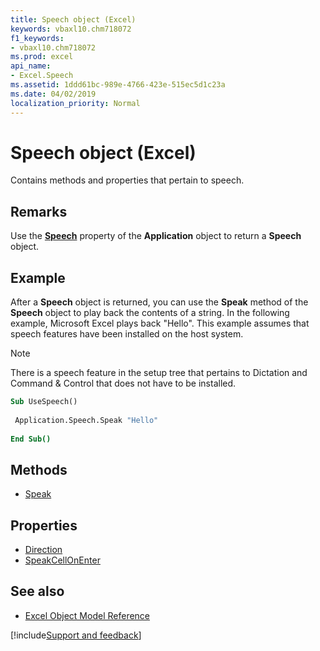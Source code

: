```yaml
---
title: Speech object (Excel)
keywords: vbaxl10.chm718072
f1_keywords:
- vbaxl10.chm718072
ms.prod: excel
api_name:
- Excel.Speech
ms.assetid: 1ddd61bc-989e-4766-423e-515ec5d1c23a
ms.date: 04/02/2019
localization_priority: Normal
---
```



# Speech object (Excel)

Contains methods and properties that pertain to speech.


## Remarks

Use the **[Speech](Excel.Application.Speech.md)** property of the **Application** object to return a **Speech** object.


## Example

After a **Speech** object is returned, you can use the **Speak** method of the **Speech** object to play back the contents of a string. In the following example, Microsoft Excel plays back "Hello". This example assumes that speech features have been installed on the host system.

> [!NOTE] 
> There is a speech feature in the setup tree that pertains to Dictation and Command & Control that does not have to be installed.

```vb
Sub UseSpeech() 
 
 Application.Speech.Speak "Hello" 
 
End Sub()
```

## Methods

- [Speak](Excel.Speech.Speak.md)

## Properties

- [Direction](Excel.Speech.Direction.md)
- [SpeakCellOnEnter](Excel.Speech.SpeakCellOnEnter.md)

## See also

- [Excel Object Model Reference](overview/Excel/object-model.md)

[!include[Support and feedback](~/includes/feedback-boilerplate.md)]